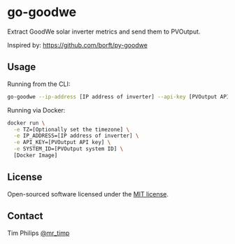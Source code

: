 # go-goodwe

Extract GoodWe solar inverter metrics and send them to PVOutput.

Inspired by: https://github.com/borft/py-goodwe

## Usage

Running from the CLI:

```bash
go-goodwe --ip-address [IP address of inverter] --api-key [PVOutput API key] --system-id [PVOutput system ID]
```

Running via Docker:
```bash
docker run \
  -e TZ=[Optionally set the timezone] \
  -e IP_ADDRESS=[IP address of inverter] \
  -e API_KEY=[PVOutput API key] \
  -e SYSTEM_ID=[PVOutput system ID] \
  [Docker Image]
```

## License

Open-sourced software licensed under the [MIT license](https://opensource.org/licenses/MIT).

## Contact

Tim Philips [@mr_timp](https://twitter.com/mr_timp)
